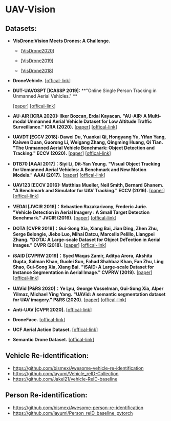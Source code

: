 # UAV-Vision




## Datasets:

* **VisDrone:Vision Meets Drones: A Challenge.**  <br />
  
  * [[VisDrone2020](http://aiskyeye.com/)]

  * [[VisDrone2019](http://2019.aiskyeye.com/)]
  
  * [[VisDrone2018](http://2019.aiskyeye.com)] 
  
    
  
* **DroneVehicle.** [[offical-link](https://github.com/VisDrone/DroneVehicle)]

    

* **DUT-UAVOSPT [ICASSP 2019]:** 
  **"Online Single Person Tracking in Unmanned Aerial Vehicles." **
  
  [[paper](https://ieeexplore.ieee.org/abstract/document/8682449)]
[[offical-link](https://github.com/wangdongdut/Online-Single-Person-Tracking-in-UAV)] <br />  
  
* **AU-AIR [ICRA 2020]: Ilker Bozcan, Erdal Kayacan.**
  **"AU-AIR: A Multi-modal Unmanned Aerial Vehicle Dataset for Low Altitude Traffic Surveillance." ICRA (2020).** 
  [[paper](http://www.lewissoft.com/pdf/ICRA2020/0905.pdf)]
  [[offical-link](https://bozcani.github.io/auairdataset)]   <br />   
  
* **UAVDT [ECCV 2018]: Dawei Du, Yuankai Qi, Hongyang Yu, Yifan Yang, Kaiwen Duan, Guorong Li, Weigang Zhang, Qingming Huang, Qi Tian.** 
  **"The Unmanned Aerial Vehicle Benchmark: Object Detection and Tracking." ECCV (2020).** 
  [[paper](https://openaccess.thecvf.com/content_ECCV_2018/papers/Dawei_Du_The_Unmanned_Aerial_ECCV_2018_paper.pdf)]
  [[offical-link](https://sites.google.com/site/daviddo0323/projects/uavdt)]  <br />  
  
 * **DTB70 [AAAI 2017]：Siyi Li, Dit-Yan Yeung.**
   **"Visual Object Tracking for Unmanned Aerial Vehicles: A Benchmark and New Motion Models." AAAI (2017).** 
    [[paper](https://www.aaai.org/ocs/index.php/AAAI/AAAI17/paper/viewFile/14338/14292)]
    [[offical-link](https://github.com/flyers/drone-tracking)]   <br />  
   
 * **UAV123 [ECCV 2016]: Matthias Mueller, Neil Smith, Bernard Ghanem.**
    **"A Benchmark and Simulator for UAV Tracking." ECCV (2016).** 
    [[paper](https://link.springer.com/chapter/10.1007%2F978-3-319-46448-0_27)]
    [[offical-link](https://cemse.kaust.edu.sa/ivul/uav123)]  <br />   
    
 * **VEDAI [JVCIR 2016]：Sebastien Razakarivony, Frederic Jurie.**
   **"Vehicle Detection in Aerial Imagery : A Small Target Detection Benchmark." JVCIR (2016).** 
    [[paper](https://www.sciencedirect.com/science/article/abs/pii/S1047320315002187)]
    [[offical-link](https://downloads.greyc.fr/vedai/)]  <br />  
   
* **DOTA [CVPR 2018]：Gui-Song Xia, Xiang Bai, Jian Ding, Zhen Zhu, Serge Belongie, Jiebo Luo, Mihai Datcu, Marcello Pelillo, Liangpei Zhang.** 
  **"DOTA: A Large-scale Dataset for Object DeTection in Aerial Images." CVPR (2018).** 
  [[paper](https://openaccess.thecvf.com/content_cvpr_2018/papers/Xia_DOTA_A_Large-Scale_CVPR_2018_paper.pdf)]
  [[offical-link](https://captain-whu.github.io/DOTA/)]   <br />  
  
* **iSAID [CVPRW 2019]：Syed Waqas Zamir, Aditya Arora, Akshita Gupta, Salman Khan, Guolei Sun, Fahad Shahbaz Khan, Fan Zhu, Ling Shao, Gui-Song Xia, Xiang Bai.** 
  **"iSAID: A Large-scale Dataset for Instance Segmentation in Aerial Image." CVPRW (2019).** 
  [[paper](https://openaccess.thecvf.com/content_CVPRW_2019/papers/DOAI/Zamir_iSAID_A_Large-scale_Dataset_for_Instance_Segmentation_in_Aerial_Images_CVPRW_2019_paper.pdf)]
  [[offical-link](https://captain-whu.github.io/iSAID/)]  <br />    
  
 * **UAVid [P&RS 2020]：Ye Lyu, George Vosselman, Gui-Song Xia, Alper Yilmaz, Michael Ying Yang.** 
    **"UAVid: A semantic segmentation dataset for UAV imagery." P&RS (2020).** 
    [[paper](https://www.sciencedirect.com/science/article/abs/pii/S0924271620301295)]
    [[offical-link](https://uavid.nl/)]  <br />  
    
 * **Anti-UAV [CVPR 2020].**  [[offical-link](https://github.com/ZhaoJ9014/Anti-UAV)]  <br />  
    
 * **DroneFace.**  [[offical-link](https://homepage.iis.sinica.edu.tw/~swc/pub/drone_face_open_dataset.html)]  <br />  
    
 * **UCF Aerial Action Dataset.**  [[offical-link](https://www.crcv.ucf.edu/data/UCF_Aerial_Action.php)]  <br />  
    
 * **Semantic Drone Dataset.**  [[offical-link](https://www.tugraz.at/institute/icg/research/team-fraundorfer/software-media/dronedataset/)]  <br />  

## Vehicle Re-identification: 

* https://github.com/bismex/Awesome-vehicle-re-identification <br /> 
* https://github.com/layumi/Vehicle_reID-Collection <br /> 
* https://github.com/Jakel21/vehicle-ReID-baseline <br />  


## Person Re-identification: 

* https://github.com/bismex/Awesome-person-re-identification <br /> 
* https://github.com/layumi/Person_reID_baseline_pytorch <br /> 
